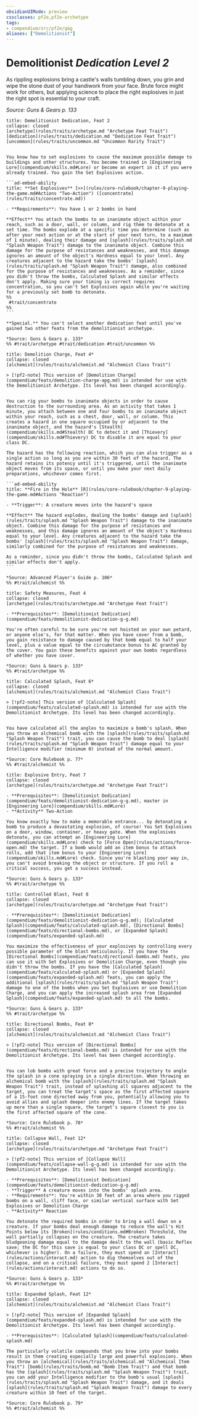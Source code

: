 ```yaml
---
obsidianUIMode: preview
cssclasses: pf2e,pf2e-archetype
tags:
- compendium/src/pf2e/g&g
aliases: ["Demolitionist"]
---
```

# Demolitionist *Dedication Level 2*  

As rippling explosions bring a castle's walls tumbling down, you grin and wipe the stone dust of your handiwork from your face. Brute force might work for others, but applying science to place the right explosives in just the right spot is essential to your craft.

*Source: Guns & Gears p. 133*

````ad-embed-feat
title: Demolitionist Dedication, Feat 2
collapse: closed
[archetype](rules/traits/archetype.md "Archetype Feat Trait")  [dedication](rules/traits/dedication.md "Dedication Feat Trait")  [uncommon](rules/traits/uncommon.md "Uncommon Rarity Trait")  


You know how to set explosives to cause the maximum possible damage to buildings and other structures. You become trained in [Engineering Lore](compendium/skills.md#Lore) or become an expert in it if you were already trained. You gain the Set Explosives action.

```ad-embed-ability
title: **Set Explosives** [>>](rules/core-rulebook/chapter-9-playing-the-game.md#Actions "Two-Action") ([concentrate](rules/traits/concentrate.md))

- **Requirements**: You have 1 or 2 bombs in hand

**Effect** You attach the bombs to an inanimate object within your reach, such as a door, wall, or column, and rig them to detonate at a set time. The bombs explode at a specific time you determine (such as after your next action or at the start of your next turn, to a maximum of 1 minute), dealing their damage and [splash](rules/traits/splash.md "Splash Weapon Trait") damage to the inanimate object. Combine this damage for the purpose of resistances and weaknesses, and this damage ignores an amount of the object's Hardness equal to your level. Any creatures adjacent to the hazard take the bombs' [splash](rules/traits/splash.md "Splash Weapon Trait") damage, also combined for the purpose of resistances and weaknesses. As a reminder, since you didn't throw the bombs, Calculated Splash and similar effects don't apply. Making sure your timing is correct requires concentration, so you can't Set Explosives again while you're waiting for a previously set bomb to detonate.  
%%
 #trait/concentrate 
%%
```

**Special.** You can't select another dedication feat until you've gained two other feats from the demolitionist archetype.

*Source: Guns & Gears p. 133*  
%% #trait/archetype #trait/dedication #trait/uncommon %%
````  

````ad-embed-feat
title: Demolition Charge, Feat 4*
collapse: closed
[alchemist](rules/traits/alchemist.md "Alchemist Class Trait")  

> [!pf2-note] This version of [Demolition Charge](compendium/feats/demolition-charge-apg.md) is intended for use with the Demolitionist Archetype. Its level has been changed accordingly.


You can rig your bombs to inanimate objects in order to cause destruction to the surrounding area. As an activity that takes 1 minute, you attach between one and four bombs to an inanimate object within your reach, such as a chest, door, wall, or column. This creates a hazard in one square occupied by or adjacent to the inanimate object, and the hazard's [Stealth](compendium/skills.md#Stealth) DC to detect it and [Thievery](compendium/skills.md#Thievery) DC to disable it are equal to your class DC.

The hazard has the following reaction, which you can also trigger as a single action so long as you are within 30 feet of the hazard. The hazard retains its potency until it's triggered, until the inanimate object moves from its space, or until you make your next daily preparations, whichever comes first.

```ad-embed-ability
title: **Fire in the Hole** [R](rules/core-rulebook/chapter-9-playing-the-game.md#Actions "Reaction")

- **Trigger**: A creature moves into the hazard's space

**Effect** The hazard explodes, dealing the bombs' damage and [splash](rules/traits/splash.md "Splash Weapon Trait") damage to the inanimate object. Combine this damage for the purpose of resistances and weaknesses, and this damage ignores an amount of the object's Hardness equal to your level. Any creatures adjacent to the hazard take the bombs' [splash](rules/traits/splash.md "Splash Weapon Trait") damage, similarly combined for the purpose of resistances and weaknesses.

As a reminder, since you didn't throw the bombs, Calculated Splash and similar effects don't apply.
```

*Source: Advanced Player's Guide p. 106*  
%% #trait/alchemist %%
````  

```ad-embed-feat
title: Safety Measures, Feat 4
collapse: closed
[archetype](rules/traits/archetype.md "Archetype Feat Trait")  

- **Prerequisites**: [Demolitionist Dedication](compendium/feats/demolitionist-dedication-g-g.md)

You're often careful to be sure you're not hoisted on your own petard, or anyone else's, for that matter. When you have cover from a bomb, you gain resistance to damage caused by that bomb equal to half your level, plus a value equal to the circumstance bonus to AC granted by the cover. You gain these benefits against your own bombs regardless of whether you have cover.

*Source: Guns & Gears p. 133*  
%% #trait/archetype %%
```  

```ad-embed-feat
title: Calculated Splash, Feat 6*
collapse: closed
[alchemist](rules/traits/alchemist.md "Alchemist Class Trait")  

> [!pf2-note] This version of [Calculated Splash](compendium/feats/calculated-splash.md) is intended for use with the Demolitionist Archetype. Its level has been changed accordingly.


You have calculated all the angles to maximize a bomb's splash. When you throw an alchemical bomb with the [splash](rules/traits/splash.md "Splash Weapon Trait") trait, you can cause the bomb to deal [splash](rules/traits/splash.md "Splash Weapon Trait") damage equal to your Intelligence modifier (minimum 0) instead of the normal amount.

*Source: Core Rulebook p. 77*  
%% #trait/alchemist %%
```  

```ad-embed-feat
title: Explosive Entry, Feat 7
collapse: closed
[archetype](rules/traits/archetype.md "Archetype Feat Trait")  

- **Prerequisites**: [Demolitionist Dedication](compendium/feats/demolitionist-dedication-g-g.md), master in [Engineering Lore](compendium/skills.md#Lore)
- **Activity** Two-Action

You know exactly how to make a memorable entrance... by detonating a bomb to produce a devastating explosion, of course! You Set Explosives on a door, window, container, or heavy gate. When the explosives detonate, you can attempt an [Engineering Lore](compendium/skills.md#Lore) check to [Force Open](rules/actions/force-open.md) the target. If a bomb would add an item bonus to attack rolls, add that item bonus to your [Engineering Lore](compendium/skills.md#Lore) check. Since you're blasting your way in, you can't avoid breaking the object or structure. If you roll a critical success, you get a success instead.

*Source: Guns & Gears p. 133*  
%% #trait/archetype %%
```  

```ad-embed-feat
title: Controlled Blast, Feat 8
collapse: closed
[archetype](rules/traits/archetype.md "Archetype Feat Trait")  

- **Prerequisites**: [Demolitionist Dedication](compendium/feats/demolitionist-dedication-g-g.md); [Calculated Splash](compendium/feats/calculated-splash.md), [Directional Bombs](compendium/feats/directional-bombs.md), or [Expanded Splash](compendium/feats/expanded-splash.md)

You maximize the effectiveness of your explosives by controlling every possible parameter of the blast meticulously. If you have the [Directional Bombs](compendium/feats/directional-bombs.md) feats, you can use it with Set Explosives or Demolition Charge, even though you didn't throw the bombs. If you have the [Calculated Splash](compendium/feats/calculated-splash.md) or [Expanded Splash](compendium/feats/expanded-splash.md) feats, you can apply the additional [splash](rules/traits/splash.md "Splash Weapon Trait") damage to one of the bombs when you Set Explosives or use Demolition Charge, and you can apply the increased splash area from [Expanded Splash](compendium/feats/expanded-splash.md) to all the bombs.

*Source: Guns & Gears p. 133*  
%% #trait/archetype %%
```  

```ad-embed-feat
title: Directional Bombs, Feat 8*
collapse: closed
[alchemist](rules/traits/alchemist.md "Alchemist Class Trait")  

> [!pf2-note] This version of [Directional Bombs](compendium/feats/directional-bombs.md) is intended for use with the Demolitionist Archetype. Its level has been changed accordingly.


You can lob bombs with great force and a precise trajectory to angle the splash in a cone spraying in a single direction. When throwing an alchemical bomb with the [splash](rules/traits/splash.md "Splash Weapon Trait") trait, instead of splashing all squares adjacent to the target, you can treat the target's space as the first affected square of a 15-foot cone directed away from you, potentially allowing you to avoid allies and splash deeper into enemy lines. If the target takes up more than a single square, the target's square closest to you is the first affected square of the cone.

*Source: Core Rulebook p. 78*  
%% #trait/alchemist %%
```  

```ad-embed-feat
title: Collapse Wall, Feat 12*
collapse: closed
[archetype](rules/traits/archetype.md "Archetype Feat Trait")  

> [!pf2-note] This version of [Collapse Wall](compendium/feats/collapse-wall-g-g.md) is intended for use with the Demolitionist Archetype. Its level has been changed accordingly.

- **Prerequisites**: [Demolitionist Dedication](compendium/feats/demolitionist-dedication-g-g.md)
- **Trigger** A creature moves into the bombs' splash area.
- **Requirements**: You're within 30 feet of an area where you rigged bombs on a wall, cliff face, or similar vertical surface with Set Explosives or Demolition Charge
- **Activity** Reaction

You detonate the required bombs in order to bring a wall down on a creature. If your bombs deal enough damage to reduce the wall's Hit Points below its [Broken](rules/conditions.md#Broken) Threshold, the wall partially collapses on the creature. The creature takes bludgeoning damage equal to the damage dealt to the wall (basic Reflex save; the DC for this save is equal to your class DC or spell DC, whichever is higher). On a failure, they must spend an [Interact](rules/actions/interact.md) action to dig themselves out of the collapse, and on a critical failure, they must spend 2 [Interact](rules/actions/interact.md) actions to do so.

*Source: Guns & Gears p. 133*  
%% #trait/archetype %%
```  

```ad-embed-feat
title: Expanded Splash, Feat 12*
collapse: closed
[alchemist](rules/traits/alchemist.md "Alchemist Class Trait")  

> [!pf2-note] This version of [Expanded Splash](compendium/feats/expanded-splash.md) is intended for use with the Demolitionist Archetype. Its level has been changed accordingly.

- **Prerequisites**: [Calculated Splash](compendium/feats/calculated-splash.md)

The particularly volatile compounds that you brew into your bombs result in them creating especially large and powerful explosions. When you throw an [alchemical](rules/traits/alchemical.md "Alchemical Item Trait") [bomb](rules/traits/bomb.md "Bomb Item Trait") and that bomb has the [splash](rules/traits/splash.md "Splash Weapon Trait") trait, you can add your Intelligence modifier to the bomb's usual [splash](rules/traits/splash.md "Splash Weapon Trait") damage, and it deals [splash](rules/traits/splash.md "Splash Weapon Trait") damage to every creature within 10 feet of the target.

*Source: Core Rulebook p. 79*  
%% #trait/alchemist %%
```